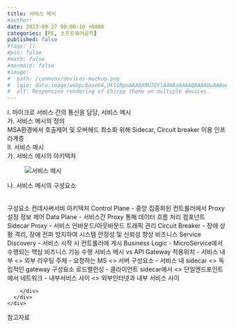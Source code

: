 ```yaml
---
title: 서비스 메시
#author: 
date: 2023-09-27 00:00:10 +0800
categories: [PE, 소프트웨어공학]
published: false
#tags: []
#pin: false
#math: false
#mermaid: false
#image:
#  path: /commons/devices-mockup.png
#  lqip: data:image/webp;base64,UklGRpoAAABXRUJQVlA4WAoAAAAQAAAADwAABwAAQUxQSDIAAAARL0AmbZurmr57yyIiqE8oiG0bejIYEQTgqiDA9vqnsUSI6H+oAERp2HZ65qP/VIAWAFZQOCBCAAAA8AEAnQEqEAAIAAVAfCWkAALp8sF8rgRgAP7o9FDvMCkMde9PK7euH5M1m6VWoDXf2FkP3BqV0ZYbO6NA/VFIAAAA
#  alt: Responsive rendering of Chirpy theme on multiple devices.
---
```


<div class="post-wrap">
  <div class="para">
    <div class="para-title">
      I. 마이크로 서비스 간의 통신을 담당, 서비스 메시
    </div>
    <div class="para-cntnt">
      <div class="para">
        <div class="para-title">
          가. 서비스 메시의 정의
        </div>
        <div class="para-cntnt">
            MSA환경에서 호출제어 및 오버헤드 최소화 위해 Sidecar, Circuit breaker 이용 인프라계층
        </div>
      </div>
    </div>
  </div>
  
  <div class="para">
    <div class="para-title">
      II. 서비스 메시
    </div>
    <div class="para-cntnt">
      <div class="para">
        <div class="para-title">
          가. 서비스 메시의 아키텍처
        </div>
        <div class="para-cntnt">
          <figure class="post-figure">
            <img src="/assets/img/posts/서비스-메시.png" alt="서비스 메시">
<!--            <figcaption>Source: Unveiling the Metaverse: Exploring Emerging Trends, Multifaceted Perspectives, and Future Challenges</figcaption>-->
          </figure>
        </div>
      </div>
      <div class="para">
        <div class="para-title">
          나. 서비스 메시의 구성요소
        </div>
        <div class="para-cntnt">
          <table class="post-table">
          </table>
          구성요소 컨데사써서비
  아키텍처
    Control Plane - 중앙 집중화된 컨트롤러에서 Proxy 설정 정보 제어
    Data Plane - 서비스간 Proxy 통해 데이터 흐름 처리
  컴포넌트
    Sidecar Proxy - 서비스 인바운드/아웃바운드 트래픽 관리
    Circuit Breaker - 장애 상황 격리, 장애 전파 방지하여 시스템 안정성 및 신뢰성 향상
  비즈니스 
    Service Discovery - 서비스 시작 시 컨트롤러에 게시
    Business Logic - MicroService에서 수행되는 핵심 비즈니스 기능 수행
서비스 메시 vs API Gateway
  적용위치 - 서비스 내부 &lt;&gt; 외부
  라우팅 주체 - 요청하는 MS &lt;&gt; 서버
  구성요소 - 서비스 내 sidecar &lt;&gt; 독립적인 gateway 구성요소
  로드밸런싱 - 클라이언트 sidecar에서 &lt;&gt; 단일엔드포인트 에서
  네트워크 - 내부서비스 사이 &lt;&gt; 외부인터넷과 내부 서비스 사이

        </div>
      </div>
    </div>
  </div>

  <div class="refr-wrap">
    <div class="refr-title">
        참고자료
    </div>
    <ol class="refr-list">
    <!--    <li>(나현식, 최대선) <a target="_blank" href="https://scienceon.kisti.re.kr/commons/util/originalView.do?cn=JAKO202225948430499&oCn=JAKO202225948430499&dbt=JAKO&journal=NJOU00291864">메타버스 보안 위협 요소 및 대응 방안 검토</a></li>-->
    <!--    <li>(M. Uddin, S. Manickam, H. Ullah, M. Obaidat and A. Dandoush) <a target="_blank" href="https://ieeexplore.ieee.org/abstract/document/10138386">Unveiling the Metaverse: Exploring Emerging Trends, Multifaceted Perspectives, and Future Challenges</a></li>-->
    </ol>
  </div>
</div>
